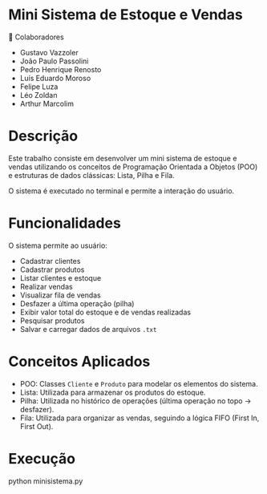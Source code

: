 # Mini Sistema de Estoque e Vendas

 👥 Colaboradores
- Gustavo Vazzoler  
- João Paulo Passolini  
- Pedro Henrique Renosto  
- Luís Eduardo Moroso  
- Felipe Luza  
- Léo Zoldan  
- Arthur Marcolim  


# Descrição
Este trabalho consiste em desenvolver um mini sistema de estoque e vendas utilizando os conceitos de Programação Orientada a Objetos (POO) e estruturas de dados clássicas: Lista, Pilha e Fila.  

O sistema é executado no terminal e permite a interação do usuário.

# Funcionalidades
O sistema permite ao usuário:
- Cadastrar clientes  
- Cadastrar produtos  
- Listar clientes e estoque  
- Realizar vendas  
- Visualizar fila de vendas  
- Desfazer a última operação (pilha)  
- Exibir valor total do estoque e de vendas realizadas  
- Pesquisar produtos  
- Salvar e carregar dados de arquivos `.txt`  


# Conceitos Aplicados
- POO: Classes `Cliente` e `Produto` para modelar os elementos do sistema.  
- Lista: Utilizada para armazenar os produtos do estoque.  
- Pilha: Utilizada no histórico de operações (última operação no topo → desfazer).  
- Fila: Utilizada para organizar as vendas, seguindo a lógica FIFO (First In, First Out).  


# Execução
python minisistema.py
